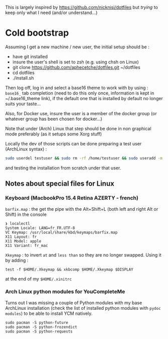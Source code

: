 This is largely inspired by https://github.com/nicknisi/dotfiles but _trying_ to keep only what I need (and/or understand...)

# Cold bootstrap

Assuming I get a new machine / new user, the initial setup should be :

- have git installed
- insure the user's shell is set to zsh (e.g. using chsh on Linux)
- git clone https://github.com/aphecetche/dotfiles.git ~/dotfiles
- cd dotfiles
- ./install.sh

Then log off, log in and select a base16 theme to work with by using : `base16_` tab completion (need to do this only
once, information is kept in ~/.base16_theme link), if the default one that is installed by default no longer suits your
taste...

Also, for Docker use, insure the user is a member of the docker group (or whatever group has been chosen for docker...)

Note that under (Arch) Linux that step should be done in non graphical mode preferably (as it setups some Xorg stuff)

Locally the dev of those scripts can be done preparing a test user (ArchLinux syntax) : 

```zsh
sudo userdel testuser && sudo rm -rf /home/testuser && sudo useradd -m testuser && sudo passwd testuser && sudo chsh testuser -s /bin/zsh && usermod -G docker
```

and testing the installation from scratch under that user.

## Notes about special files for Linux 
 
### Keyboard (MacbookPro 15.4 Retina AZERTY - french)

`barfix.map` : the get the pipe with the Alt+Shift+L (both left and right Alt or Shift) in the console

```
❯ localectl
System Locale: LANG=fr_FR.UTF-8
VC Keymap: /usr/local/share/kbd/keymaps/barfix.map
X11 Layout: fr
X11 Model: apple
X11 Variant: fr_mac
```

`Xkeymap` : to invert `at` and `less than` so they are no longer swapped. Using it by adding :

```
test -f $HOME/.Xkeymap && xkbcomp $HOME/.Xkeymap $DISPLAY
```

at the end of my `$HOME/.xinitrc`

### Arch Linux python modules for YouCompleteMe

Turns out I was missing a couple of Python modules with my base ArchLinux installation (check the list of installed python modules
with `pydoc modules`) to be able to install YCM natively.
```
sudo pacman -S python-future
sudo pacman -S python-frozendict
sudo pacman -S python-requests

```
